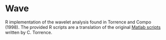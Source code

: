 # Wave

R implementation of the wavelet analysis found in Torrence and Compo (1998). The provided R scripts are a translation of the original [Matlab scripts](http://paos.colorado.edu/research/wavelets/software.html) written by C. Torrence.
